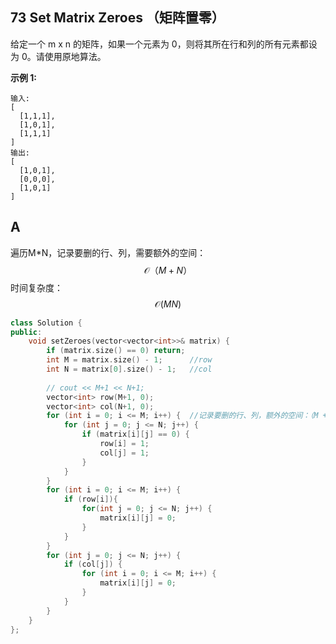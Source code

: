 ## 73 Set Matrix Zeroes （矩阵置零）

给定一个 m x n 的矩阵，如果一个元素为 0，则将其所在行和列的所有元素都设为 0。请使用原地算法。

**示例 1:**

```
输入: 
[
  [1,1,1],
  [1,0,1],
  [1,1,1]
]
输出: 
[
  [1,0,1],
  [0,0,0],
  [1,0,1]
]
```

## A

遍历M*N，记录要删的行、列，需要额外的空间：
$$
\mathcal{O}（M + N）
$$
时间复杂度：
$$
\mathcal{O}(MN)
$$


```C++
class Solution {
public:
    void setZeroes(vector<vector<int>>& matrix) {
        if (matrix.size() == 0) return;
        int M = matrix.size() - 1;      //row
        int N = matrix[0].size() - 1;   //col
        
        // cout << M+1 << N+1;
        vector<int> row(M+1, 0);
        vector<int> col(N+1, 0);
        for (int i = 0; i <= M; i++) {  //记录要删的行、列，额外的空间：（M + N）
            for (int j = 0; j <= N; j++) {
                if (matrix[i][j] == 0) {
                    row[i] = 1;
                    col[j] = 1;
                }
            }
        }
        for (int i = 0; i <= M; i++) {
            if (row[i]){
                for(int j = 0; j <= N; j++) {
                    matrix[i][j] = 0;
                }
            }
        }
        for (int j = 0; j <= N; j++) {
            if (col[j]) {
                for (int i = 0; i <= M; i++) {
                    matrix[i][j] = 0;
                }
            }
        }
    }
};
```

